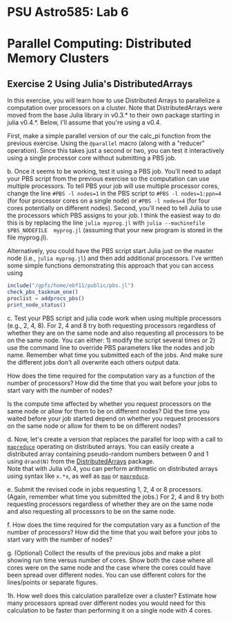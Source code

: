 # PSU Astro585:  Lab 6  
# Parallel Computing:  Distributed Memory Clusters

## Exercise 2 Using Julia's DistributedArrays

In this exercise, you will learn how to use Distributed Arrays to parallelize a computation over processors on a cluster.  Note that DistributedArrays were moved from the base Julia library in v0.3.* to their own package starting in julia v0.4.*.  Below, I'll assume that you're using a v0.4.  

First, make a simple parallel version of our the calc_pi function from the previous exercise.  Using the `@parallel` macro (along with a "reducer" operation).  Since this takes just a second or two, you can test it interactively using a single processor core without submitting a PBS job.  

b.  Once it seems to be working, test it using a PBS job.  You'll need to adapt your PBS script from the previous exercise so the computation can use multiple processors.  To tell PBS your job will use multiple processor cores, change the line `#PBS -l nodes=1` in the PBS script to `#PBS -l nodes=1:ppn=4` (for four processor cores on a single node) or `#PBS -l nodes=4` (for four cores potentially on different nodes).  Second, you'll need to tell Julia to use the processors which PBS assigns to your job.  I think the easiest way to do this is by replacing the line `julia myprog.jl` with `julia --machinefile $PBS_NODEFILE  myprog.jl` (assuming that your new program is stored in the file myprog.jl).  

Alternatively, you could have the PBS script start Julia just on the master node (i.e., `julia myprog.jl`) and then add additional processors.  I've written some simple functions demonstrating this approach that you can access using
```julia
include("/gpfs/home/ebf11/public/pbs.jl")
check_pbs_tasknum_one()
proclist = addprocs_pbs()
print_node_status()
```

c.  Test your PBS script and julia code work when using multiple processors (e.g., 2, 4, 8).  For 2, 4 and 8 try both requesting processors regardless of whether they are on the same node and also requesting all processors to be on the same node.   You can either: 1) modify the script several times or 2) use the command line to override PBS parameters like the nodes and job name.  Remember what time you submitted each of the jobs.  And make sure the different jobs don't all overwrite each others output data.  

How does the time required for the computation vary as a function of the number of processors?  How did the time that you wait before your jobs to start vary with the number of nodes?  

Is the compute time affected by whether you request processors on the same node or allow for them to be on different nodes?  Did the time you waited before your job started depend on whether you request processors on the same node or allow for them to be on different nodes?  

d.  Now, let's create a version that replaces the parallel for loop with a call to [`mapreduce`](http://docs.julialang.org/en/release-0.3/stdlib/collections/?highlight=mapreduce#Base.mapreduce) operating on distributed arrays.  You can easily create a distributed array containing pseudo-random numbers between 0 and 1 using `drand(N)` from the [DistributedArrays](https://github.com/JuliaParallel/DistributedArrays.jl) package.  
Note that with Julia v0.4, you can perform arithmetic on distributed arrays using syntax like `x.*x`, as well as [`map`](http://docs.julialang.org/en/release-0.3/stdlib/collections/?highlight=map#Base.map) or [`mapreduce`](http://docs.julialang.org/en/release-0.3/stdlib/collections/?highlight=mapreduce#Base.mapreduce).
 
e.  Submit the revised code in jobs requesting 1, 2, 4 or 8 processors.  (Again, remember what time you submitted the jobs.)  For 2, 4 and 8 try both requesting processors regardless of whether they are on the same node and also requesting all processors to be on the same node.   

f.  How does the time required for the computation vary as a function of the number of processors?  How did the time that you wait before your jobs to start vary with the number of nodes?  

g.  (Optional)  Collect the results of the previous jobs and make a plot showing run time versus number of cores.  Show both the case where all cores were on the same node and the case where the cores could have been spread over different nodes.  You can use different colors for the lines/points or separate figures.  

1h.  How well does this calculation parallelize over a cluster?  Estimate how many processors spread over different nodes you would need for this calculation to be faster than performing it on a single node with 4 cores.


